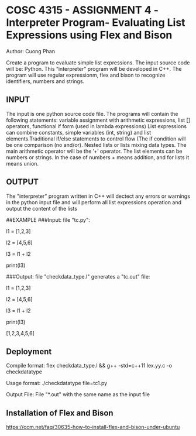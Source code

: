# COSC 4315 - ASSIGNMENT 4 -Interpreter Program- Evaluating List Expressions using Flex and Bison 
Author: Cuong Phan

Create a program to evaluate simple list expressions. The input source code will be: Python. This “interpreter” program will be developed in C++.
The program will use regular expressionm, flex and bison to recognize identifiers, numbers and strings. 

## INPUT

The input is one python source code file. The programs will contain the following statements: variable assignment with arithmetic expressions, list [] operators, functional if form (used in lambda expressions)
List expressions can combine constants, simple variables (int, string) and list elements.Traditional if/else statements to control flow (The if condition will be one comparison (no and/or). Nested lists or lists mixing data types.
The main arithmetic operator will be the ’+’ operator. The list elements can be numbers or strings.
In the case of numbers + means addition, and for lists it means union.
## OUTPUT
The "interpreter" program written in C++ will dectect any errors or warnings in the python input file and will perform all list expressions operation and output the content of the lists 

##EXAMPLE
###Input: file "tc.py":

l1 = [1,2,3]

l2 = [4,5,6]

l3 = l1 + l2

print(l3)

###Output: file "checkdata_type.l" generates a "tc.out" file:

l1 = [1,2,3]

l2 = [4,5,6]

l3 = l1 + l2

print(l3)

[1,2,3,4,5,6]

## Deployment

Compile format:
flex checkdata_type.l && g++ -std=c++11 lex.yy.c -o checkdatatype

Usage format:
./checkdatatype file=tc1.py

Output File:
File "*.out" with the same name as the input file

## Installation of Flex and Bison 

https://ccm.net/faq/30635-how-to-install-flex-and-bison-under-ubuntu

